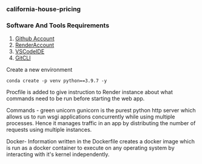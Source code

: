### california-house-pricing


### Software And Tools Requirements

1. [Github Account](https://github.com)
2. [RenderAccount](https://render.com/)
3. [VSCodeIDE](https://code.visualstudio.com/)
4. [GitCLI](https://git-scm.com/book/en/v2/Getting-Started-The-Command-Line)

Create a new environment

```
conda create -p venv python==3.9.7 -y
```

Procfile is added to give instruction to Render instance about what commands need to be run before starting the web app. 

Commands - green unicorn
gunicorn is the purest python http server which allows us to run wsgi applications concurrently while using multiple processes. Hence it manages traffic in an app by distributing the number of requests using multiple instances.

Docker- Information written in the Dockerfile creates a docker image which is run as a docker container to execute on any operating system by interacting with it's kernel independently. 

